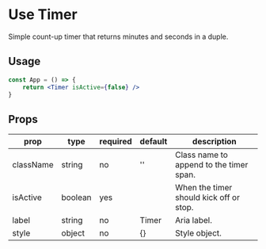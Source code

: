 # Use Timer
Simple count-up timer that returns minutes and seconds in a duple.

## Usage
``` jsx
const App = () => {
	return <Timer isActive={false} />
}
```

## Props
| prop      | type    | required | default | description                             |
|-----------|---------|----------|---------|-----------------------------------------|
| className | string  | no       | ''      | Class name to append to the timer span. |
| isActive  | boolean | yes      |         | When the timer should kick off or stop. |
| label     | string  | no       | Timer   | Aria label.                             |
| style     | object  | no       | {}      | Style object.                           |